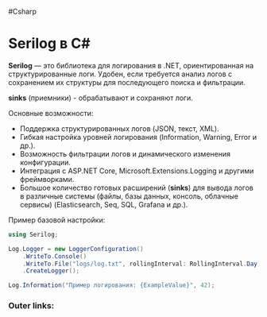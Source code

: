 #Csharp 
# Serilog в C#

**Serilog** — это библиотека для логирования в .NET, ориентированная на структурированные логи. 
Удобен, если требуется анализ логов с сохранением их структуры для последующего поиска и фильтрации.

**sinks** (приемники) - обрабатывают и сохраняют логи.

Основные возможности:
- Поддержка структурированных логов (JSON, текст, XML).
- Гибкая настройка уровней логирования (Information, Warning, Error и др.).
- Возможность фильтрации логов и динамического изменения конфигурации.
- Интеграция с ASP.NET Core, Microsoft.Extensions.Logging и другими фреймворками.
- Большое количество готовых расширений (**sinks**) для вывода логов в различные системы (файлы, базы данных, консоль, облачные сервисы) (Elasticsearch, Seq, SQL, Grafana и др.).

Пример базовой настройки:
```csharp
using Serilog;

Log.Logger = new LoggerConfiguration()
    .WriteTo.Console()
    .WriteTo.File("logs/log.txt", rollingInterval: RollingInterval.Day)
    .CreateLogger();

Log.Information("Пример логирования: {ExampleValue}", 42);
```



### Outer links: